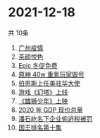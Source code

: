 # 2021-12-18
  共 10条

  <!-- BEGIN -->
  <!-- 最后更新时间:Sat Dec 18 2021 00:41:55 GMT+0000 (Coordinated Universal Time) -->
  1. [广州疫情](https://www.zhihu.com/search?q=广州疫情)
1. [茶颜悦色](https://www.zhihu.com/search?q=茶颜悦色)
1. [Epic 冬促免费](https://www.zhihu.com/search?q=epic)
1. [原神 40w 重氪玩家毁号](https://www.zhihu.com/search?q=原神)
1. [伯恩斯上任美驻华大使](https://www.zhihu.com/search?q=美国驻华大使)
1. [游戏《幻塔》上线](https://www.zhihu.com/search?q=幻塔)
1. [《雄狮少年》上映](https://www.zhihu.com/search?q=雄狮少年)
1. [2020 年 GDP 现价总量](https://www.zhihu.com/search?q=2020GDP)
1. [潘石屹名下企业偷逃税被罚](https://www.zhihu.com/search?q=潘石屹)
1. [国王排名第十集](https://www.zhihu.com/search?q=国王排名)
  <!-- END -->
  